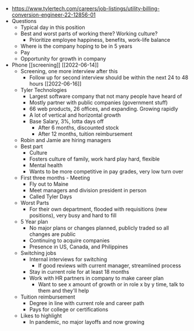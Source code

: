 - https://www.tylertech.com/careers/job-listings/utility-billing-conversion-engineer-22-12856-01
- Questions
	- Typical day in this position
	- Best and worst parts of working there? Working culture?
		- Prioritize employee happiness, benefits, work-life balance
	- Where is the company hoping to be in 5 years
	- Pay
	- Opportunity for growth in company
- Phone [[screening]] [[2022-06-14]]
	- Screening, one more interview after this
		- Follow up for second interview should be within the next 24 to 48 hours [[2022-06-16]]
	- Tyler Technologies
		- Largest software company that not many people have heard of
		- Mostly partner with public companies (government stuff)
		- 66 web products, 26 offices, and expanding. Growing rapidly
		- A lot of vertical and horizontal growth
		- Base Salary, 3%, lotta days off
			- After 6 months, discounted stock
			- After 12 months, tuition reimbursement
	- Robin and Jamie are hiring managers
	- Best part
		- Culture
		- Fosters culture of family, work hard play hard, flexible
		- Mental health
		- Wants to be more competitive in pay grades, very low turn over
	- First three months - Meeting
		- Fly out to Maine
		- Meet managers and division president in person
		- Called Tyler Days
	- Worst Parts
		- For their own department, flooded with requisitions (new positions), very busy and hard to fill
	- 5 Year plan
		- No major plans or changes planned, publicly traded so all changes are public
		- Continuing to acquire companies
		- Presence in US, Canada, and Philippines
	- Switching jobs
		- Internal interviews for switching
			- If good reviews with current manager, streamlined process
		- Stay in current role for at least 18 months
		- Work with HR partners in company to make career plan
			- Want to see x amount of growth or in role x by y time, talk to them and they'll help
	- Tuition reimbursement
		- Degree in line with current role and career path
		- Pays for college or certifications
	- Likes to highlight
		- In pandemic, no major layoffs and now growing